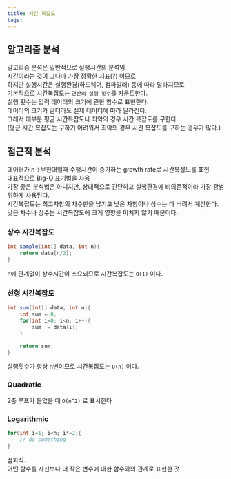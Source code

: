 ```yaml
---
title: 시간 복잡도
tags:
---
```


## 알고리즘 분석

알고리즘 분석은 일반적으로 실행시간의 분석임  
시간이라는 것이 그나마 가장 정확한 지표(?) 이므로  
하지만 실행시간은 실행환경(하드웨어, 컴파일러) 등에 따라 달라지므로  
기본적으로 시간복잡도는 `연산의 실행 횟수`를 카운트한다.  
실행 횟수는 입력 데이터의 크기에 관한 함수로 표현한다.  
데이터의 크기가 같더라도 실제 데이터에 따라 달라진다.  
그래서 대부분 평균 시간복잡도나 최악의 경우 시간 복잡도를 구한다.  
(평균 시간 복잡도는 구하기 어려워서 최악의 경우 시간 복잡도를 구하는 경우가 많다.)  
## 점근적 분석
데이터가 n->무한대일때 수행시간이 증가하는 growth rate로 시간복잡도를 표현  
대표적으로 Big-O 표기법을 사용  
가장 좋은 분석법은 아니지만, 상대적으로 간단하고 실행환경에 비의존적이라 가장 광범위하게 사용된다.  
시간복잡도는 최고차항의 차수만을 남기고 낮은 차항이나 상수는 다 버려서 계산한다.  
낮은 차수나 상수는 시간복잡도에 크게 영향을 미치지 않기 때문이다.  

### 상수 시간복잡도
```java
int sample(int[] data, int n){
    return data[n/2];
}
```
n에 관계없이 상수시간이 소요되므로 시간복잡도는 `O(1)` 이다.  

### 선형 시간복잡도
```java
int sum(int[] data, int n){
    int sum = 0;
    for(int i=0; i<n; i++){
        sum += data[i];
    }

    return sum;
}
```
실행횟수가 항상 n번이므로 시간복잡도는 `O(n)` 이다.  

### Quadratic
2중 루프가 돌았을 때 `O(n^2)` 로 표시한다  

### Logarithmic
```java
for(int i=1; i<n; i*=2){
    // do something
}
```

점화식..  
어떤 함수를 자신보다 더 작은 변수에 대한 함수와의 관계로 표현한 것  
